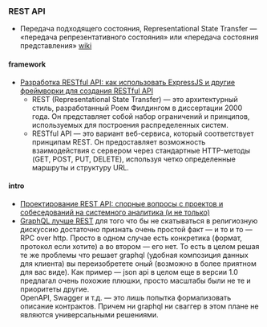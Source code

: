 ### REST API
- Передача подходящего состояния, Representational State Transfer — «передача репрезентативного состояния» или «передача состояния представления» [wiki](https://ru.wikipedia.org/wiki/REST)

#### framework
- [Разработка RESTful API: как использовать ExpressJS и другие фреймворки для создания RESTful API](https://habr.com/ru/articles/768976/)
  - REST (Representational State Transfer) — это архитектурный стиль, разработанный Роем Филдингом в диссертации 2000 года.
Он представляет собой набор ограничений и принципов, используемых для построения распределенных систем. 
  - RESTful API — это вариант веб-сервиса, который соответствует принципам REST. Он предоставляет возможность взаимодействия с сервером через стандартные HTTP-методы (GET, POST, PUT, DELETE), используя четко определенные маршруты и структуру URL.

#### intro
- [Проектирование REST API: спорные вопросы с проектов и собеседований на системного аналитика (и не только)](https://habr.com/ru/articles/770226/)
- [GraphQL лучше REST](https://habr.com/ru/articles/427601/#comment_19294165) для того что бы не скатываться в религиозную дискуссию достаточно признать очень простой факт — и то и то — RPC over http. Просто в одном случае есть конкретика (формат, протокол если хотите) а во втором — его нет. То есть в целом решая те же проблемы что решает graphql (удобная композиция данных для клиента) вы переизобретете оный (возможно в более приятном для вас виде). Как пример — json api в целом еще в версии 1.0 предлагал очень похожие плюшки, просто масштабы были не те и приоритеты другие.  
OpenAPI, Swagger и т.д. — это лишь попытка формализовать описание контрактов. Причем ни graphql ни сваггер в этом плане не являются универсальными решениями. 
